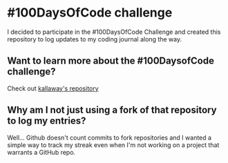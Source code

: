# #100DaysOfCode challenge
I decided to participate in the #100DaysOfCode Challenge and created this repository to log updates to my coding journal along the way.

## Want to learn more about the #100DaysofCode challenge?
Check out [kallaway's repository](https://github.com/EWMAs/my-coding-journal.git)

## Why am I not just using a fork of that repository to log my entries?
Well... Github doesn't count commits to fork repositories and I wanted a simple way to track my streak even when I'm not working on a project that warrants a GitHub repo.

